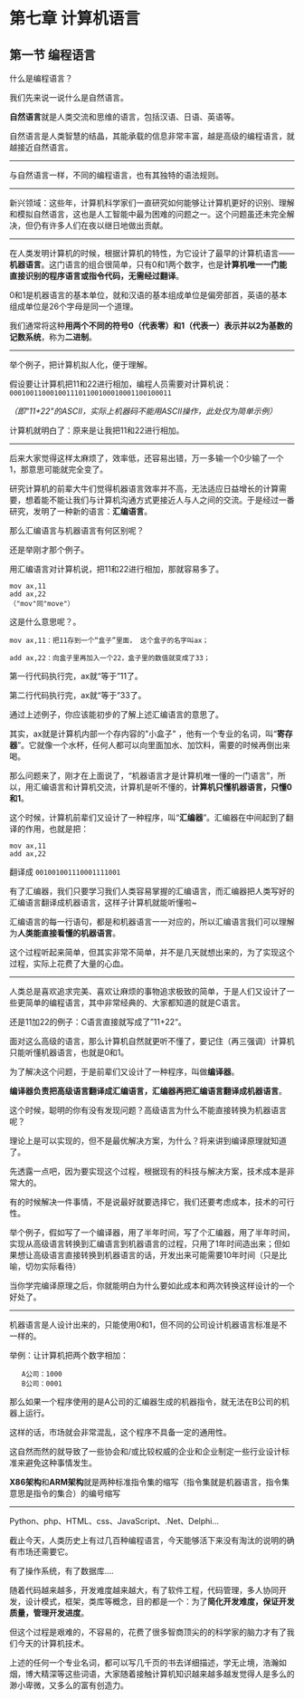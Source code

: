 # 第七章 计算机语言

## 第一节 编程语言

什么是编程语言？

我们先来说一说什么是自然语言。


**自然语言**就是人类交流和思维的语言，包括汉语、日语、英语等。

自然语言是人类智慧的结晶，其能承载的信息非常丰富，越是高级的编程语言，就越接近自然语言。

*****

与自然语言一样，不同的编程语言，也有其独特的语法规则。

*****

新兴领域：这些年，计算机科学家们一直研究如何能够让计算机更好的识别、理解和模拟自然语言，这也是人工智能中最为困难的问题之一。这个问题虽还未完全解决，但仍有许多人们在夜以继日地做出贡献。

*****

在人类发明计算机的时候，根据计算机的特性，为它设计了最早的计算机语言——**机器语言**。这门语言的组合很简单，只有0和1两个数字，也是**计算机唯一一门能直接识别的程序语言或指令代码，无需经过翻译**。

0和1是机器语言的基本单位，就和汉语的基本组成单位是偏旁部首，英语的基本组成单位是26个字母是同一个道理。

我们通常将这种**用两个不同的符号0（代表零）和1（代表一）表示并以2为基数的记数系统**，称为**二进制**。

*****

举个例子，把计算机拟人化，便于理解。

假设要让计算机把11和22进行相加，编程人员需要对计算机说：`‭0001001100010011101100100010001100100011‬`

*（即"11+22"的ASCII，实际上机器码不能用ASCII操作，此处仅为简单示例）*

计算机就明白了：原来是让我把11和22进行相加。

*****

后来大家觉得这样太麻烦了，效率低，还容易出错，万一多输一个0少输了一个1，那意思可能就完全变了。

研究计算机的前辈大牛们觉得机器语言效率并不高，无法适应日益增长的计算需要，想着能不能让我们与计算机沟通方式更接近人与人之间的交流。于是经过一番研究，发明了一种新的语言：**汇编语言**。

那么汇编语言与机器语言有何区别呢？

还是举刚才那个例子。

用汇编语言对计算机说，把11和22进行相加，那就容易多了。

```
mov ax,11
add ax,22
（"mov"同"move"）
```

这是什么意思呢？。

``` 
mov ax,11：把11存到一个“盒子”里面， 这个盒子的名字叫ax；

add ax,22：向盒子里再加入一个22，盒子里的数值就变成了33；
```

第一行代码执行完，ax就“等于”11了。

第二行代码执行完，ax就“等于”33了。
 
通过上述例子，你应该能初步的了解上述汇编语言的意思了。

其实，ax就是计算机内部一个存内容的"小盒子" ，他有一个专业的名词，叫“**寄存器**”。它就像一个水杯，任何人都可以向里面加水、加饮料，需要的时候再倒出来喝。

那么问题来了，刚才在上面说了，“机器语言才是计算机唯一懂的一门语言”，所以，用汇编语言和计算机交流，计算机是听不懂的，**计算机只懂机器语言，只懂0和1**。

这个时候，计算机前辈们又设计了一种程序，叫“**汇编器**”。汇编器在中间起到了翻译的作用，也就是把：

```
mov ax,11
add ax,22
```

翻译成 `001001001110001111001`

有了汇编器，我们只要学习我们人类容易掌握的汇编语言，而汇编器把人类写好的汇编语言翻译成机器语言，这样子计算机就能听懂啦~

汇编语言的每一行语句，都是和机器语言一一对应的，所以汇编语言我们可以理解为**人类能直接看懂的机器语言**。

这个过程听起来简单，但其实非常不简单，并不是几天就想出来的，为了实现这个过程，实际上花费了大量的心血。

*****

人类总是喜欢追求完美、喜欢让麻烦的事物追求极致的简单，于是人们又设计了一些更简单的编程语言，其中非常经典的、大家都知道的就是C语言。

还是11加22的例子：C语言直接就写成了”11+22“。

面对这么高级的语言，那么计算机自然就更听不懂了，要记住（再三强调）计算机只能听懂机器语言，也就是0和1。

为了解决这个问题，于是前辈们又设计了一种程序，叫做**编译器**。

**编译器负责把高级语言翻译成汇编语言，汇编器再把汇编语言翻译成机器语言**。

这个时候，聪明的你有没有发现问题？高级语言为什么不能直接转换为机器语言呢？

理论上是可以实现的，但不是最优解决方案，为什么？将来讲到编译原理就知道了。

先透露一点吧，因为要实现这个过程，根据现有的科技与解决方案，技术成本是非常大的。

有的时候解决一件事情，不是说最好就要选择它，我们还要考虑成本，技术的可行性。

举个例子，假如写了一个编译器，用了半年时间，写了个汇编器，用了半年时间，实现从高级语言转换到汇编语言到机器语言的过程，只用了1年时间造出来；但如果想让高级语言直接转换到机器语言的话，开发出来可能需要10年时间（只是比喻，切勿实际看待）

当你学完编译原理之后，你就能明白为什么要如此成本和两次转换这样设计的一个好处了。

*****

机器语言是人设计出来的，只能使用0和1，但不同的公司设计机器语言标准是不一样的。

举例：让计算机把两个数字相加：

```
   A公司：1000
   B公司：0001
```

那么如果一个程序使用的是A公司的汇编器生成的机器指令，就无法在B公司的机器上运行。

这样的话，市场就会非常混乱，这个程序不具备一定的通用性。

这自然而然的就导致了一些协会和/或比较权威的企业和企业制定一些行业设计标准来避免这种事情发生。


**X86架构**和**ARM架构**就是两种标准指令集的缩写（指令集就是机器语言，指令集意思是指令的集合）的编号缩写

*****  
   
Python、php、HTML、css、JavaScript、.Net、Delphi...

截止今天，人类历史上有过几百种编程语言，今天能够活下来没有淘汰的说明的确有市场还需要它。

有了操作系统，有了数据库....

随着代码越来越多，开发难度越来越大，有了软件工程，代码管理，多人协同开发，设计模式，框架，类库等概念，目的都是一个：为了**简化开发难度，保证开发质量，管理开发进度**。
   
但这个过程是艰难的，不容易的，花费了很多智商顶尖的的科学家的脑力才有了我们今天的计算机技术。
      
上述的任何一个专业名词，都可以写几千页的书去详细描述，学无止境，浩瀚如烟，博大精深等这些词语，大家随着接触计算机知识越来越多越发觉得人是多么的渺小卑微，又多么的富有创造力。
   
   
   
   
   
   
   
   
   
   
   
   
   
   
   
   
   
   
   
   
   
   
   
   
   
   
   


 
 
 
 
 
 
 
 
 
 
 
 
 

